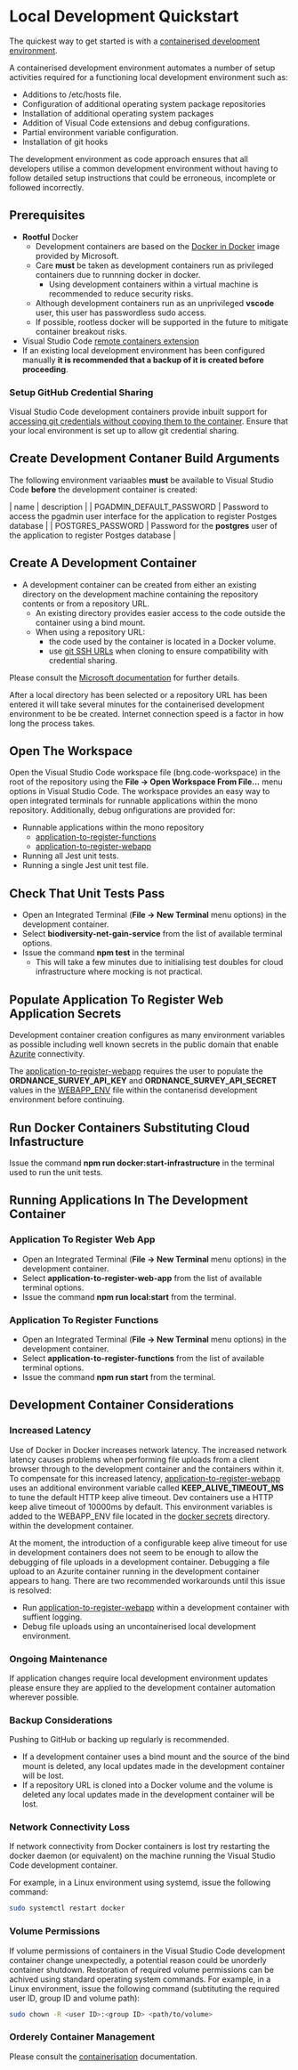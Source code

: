 # Local Development Quickstart

The quickest way to get started is with a [containerised development environment](https://code.visualstudio.com/docs/remote/containers).

A containerised development environment automates a number of setup activities required for a functioning local development environment such as:

* Additions to /etc/hosts file.
* Configuration of additional operating system package repositories
* Installation of additional operating system packages
* Addition of Visual Code extensions and debug configurations.
* Partial environment variable configuration.
* Installation of git hooks

The development environment as code approach ensures that all developers utilise a common development environment without having to follow detailed setup instructions
that could be erroneous, incomplete or followed incorrectly.

## Prerequisites

* **Rootful** Docker
  * Development containers are based on the [Docker in Docker](https://github.com/microsoft/vscode-dev-containers/blob/main/script-library/docs/docker-in-docker.md) image provided by Microsoft.
  * Care **must** be taken as development containers run as privileged containers due to runnning docker in docker.
    * Using development containers within a virtual machine is recommended to reduce security risks.
  * Although development containers run as an unprivileged **vscode** user, this user has passwordless sudo access.
  * If possible, rootless docker will be supported in the future to mitigate container breakout risks.
* Visual Studio Code [remote containers extension](https://marketplace.visualstudio.com/items?itemName=ms-vscode-remote.remote-containers)
* If an existing local development environment has been configured manually **it is recommended that a backup of it is created before proceeding**.

### Setup GitHub Credential Sharing

Visual Studio Code development containers provide inbuilt support for [accessing git credentials without copying them to the container](https://code.visualstudio.com/docs/remote/containers#_sharing-git-credentials-with-your-container). Ensure that your local environment is set up to allow git credential sharing.

## Create Development Contaner Build Arguments

The following environment variaables **must** be available to Visual Studio Code **before** the development container is created:

| name | description |
| PGADMIN_DEFAULT_PASSWORD | Password to access the pgadmin user interface for the application to register Postges database |
| POSTGRES_PASSWORD | Password for the **postgres** user of the application to register Postges database |

## Create A Development Container

* A development container can be created from either an existing directory on the development machine containing the repository contents or from a repository URL.
  * An existing directory provides easier access to the code outside the container using a bind mount.
  * When using a repository URL:
    * the code used by the container is located in a Docker volume.
    * use [git SSH URLs](https://docs.github.com/en/get-started/getting-started-with-git/about-remote-repositories) when cloning to ensure compatibility with credential sharing.

Please consult the [Microsoft documentation](https://code.visualstudio.com/docs/remote/containers) for further details.

After a local directory has been selected or a repository URL has been entered it will take several minutes for the containerised development environment to be be created. Internet
connection speed is a factor in how long the process takes.

## Open The Workspace

Open the Visual Studio Code workspace file (bng.code-workspace) in the root of the repository using the **File -> Open Workspace From File...** menu options in Visual Studio Code.
The workspace provides an easy way to open integrated terminals for runnable applications within the mono repository. Additionally, debug onfigurations are provided for:

* Runnable applications within the mono repository
  * [application-to-register-functions](../packages/application-to-register-webapp)
  * [application-to-register-webapp](../packages/application-to-register-webapp)
* Running all Jest unit tests.
* Running  a single Jest unit test file.

## Check That Unit Tests Pass

* Open an Integrated Terminal (**File -> New Terminal** menu options) in the development container.
* Select **biodiversity-net-gain-service** from the list of available terminal options.
* Issue the command **npm test** in the terminal
  * This will take a few minutes due to initialising test doubles for cloud infrastructure where mocking is not practical.

## Populate Application To Register Web Application Secrets

Development container creation configures as many environment variables as possible including well known secrets in the public domain that enable
[Azurite](https://hub.docker.com/_/microsoft-azure-storage-azurite) connectivity.

The [application-to-register-webapp](../packages/application-to-register-webapp) requires the user to populate the **ORDNANCE_SURVEY_API_KEY** and
**ORDNANCE_SURVEY_API_SECRET** values in the [WEBAPP_ENV](../docker/secrets/WEBAPP_ENV) file within the contanerisd development environment before continuing.  

## Run Docker Containers Substituting Cloud Infastructure

Issue the command **npm run docker:start-infrastructure** in the terminal used to run the unit tests.

## Running Applications In The Development Container

### Application To Register Web App

* Open an Integrated Terminal (**File -> New Terminal** menu options) in the development container.
* Select **application-to-register-web-app** from the list of available terminal options.
* Issue the command **npm run local:start** from the terminal.

### Application To Register Functions

* Open an Integrated Terminal (**File -> New Terminal** menu options) in the development container.
* Select **application-to-register-functions** from the list of available terminal options.
* Issue the command **npm run start** from the terminal.

## Development Container Considerations

### Increased Latency

Use of Docker in Docker increases network latency. The increased network latency causes problems when performing file uploads from a client browser through to the development container and the
containers within it. To compensate for this increased latency, [application-to-register-webapp](../packages/application-to-register-webapp) uses an additional environment variable called **KEEP_ALIVE_TIMEOUT_MS** to tune the default HTTP keep alive timeout. Dev containers use a HTTP keep alive timeout of 10000ms by default. This environment variables is added to the WEBAPP_ENV
file located in the [docker secrets](../docker/secrets/) directory. within the development container.

At the moment, the introduction of a configurable keep alive timeout for use in development containers does not seem to be enough to allow the debugging of file uploads in a development container.
Debugging a file upload to an Azurite container running in the development container appears to hang. There are two recommended workarounds until this issue is resolved:

* Run [application-to-register-webapp](../packages/application-to-register-webapp) within a development container with suffient logging.
* Debug file uploads using an uncontainerised local development environment.

### Ongoing Maintenance

If application changes require local development environment updates please ensure they are applied to the development container automation wherever possible.

### Backup Considerations

Pushing to GitHub or backing up regularly is recommended.

* If a development container uses a bind mount and the source of the bind mount is deleted, any local updates made in the development container will be lost.
* If a repository URL is cloned into a Docker volume and the volume is deleted any local updates made in the development container will be lost.

### Network Connectivity Loss

If network connectivity from Docker containers is lost try restarting the docker daemon (or equivalent) on the machine running the
Visual Studio Code development container.

For example, in a Linux environment using systemd, issue the following command:

```sh
sudo systemctl restart docker
```

### Volume Permissions

If volume permissions of containers in the Visual Studio Code development container change unexpectedly, a potential reason could be
unorderly container shutdown. Restoration of required volume permissions can be achived using standard operating system commands. For example,
in a Linux environment, issue the following command (subtituting the required user ID, group ID and volume path):

```sh
sudo chown -R <user ID>:<group ID> <path/to/volume>
```

### Orderely Container Management

Please consult the [containerisation](./containerisation.md) documentation.
